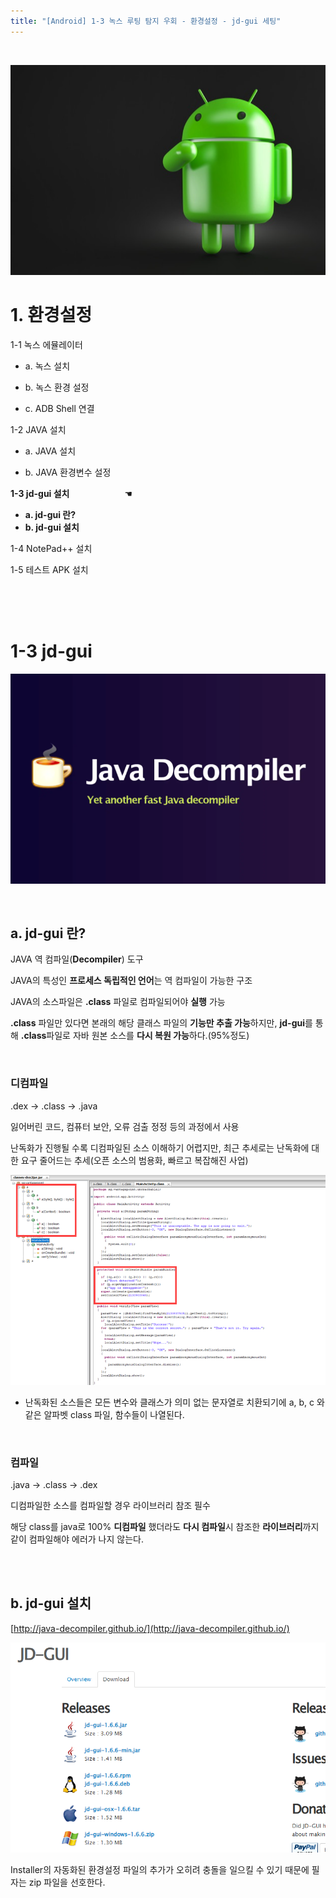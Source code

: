```yaml
---
title: "[Android] 1-3 녹스 루팅 탐지 우회 - 환경설정 - jd-gui 세팅"
---
```


<br>

![image-20221025094948065](https://raw.githubusercontent.com/EONION-TH3DB/image_repo/main/img2/image-20221025094948065.png)

# **1. 환경설정**

1-1 녹스 에뮬레이터

- a. 녹스 설치

- b. 녹스 환경 설정

- c.  ADB Shell 연결

1-2 JAVA 설치

- a. JAVA 설치

- b. JAVA 환경변수 설정

**1-3 jd-gui 설치** &emsp;&emsp;&emsp;&emsp;&emsp;&emsp;☚

- **a. jd-gui 란?**
- **b. jd-gui 설치**

1-4 NotePad++ 설치

1-5 테스트 APK 설치

<BR>

<BR>

<BR>

# **1-3 jd-gui**

![image-20221025095045030](https://raw.githubusercontent.com/EONION-TH3DB/image_repo/main/img2/image-20221025095045030.png)

<br>

## **a. jd-gui 란?**

JAVA 역 컴파일(**Decompiler**) 도구

JAVA의 특성인 **프로세스 독립적인 언어**는 역 컴파일이 가능한 구조

JAVA의 소스파일은 **.class** 파일로 컴파일되어야 **실행** 가능

**.class** 파일만 있다면 본래의 해당 클래스 파일의 **기능만 추출 가능**하지만, **jd-gui**를 통해 **.class**파일로 자바 원본 소스를 **다시 복원 가능**하다.(95%정도)

<br>

### **디컴파일**

.dex → .class → .java

잃어버린 코드, 컴퓨터 보안, 오류 검출 정정 등의 과정에서 사용

난독화가 진행될 수록 디컴파일된 소스 이해하기 어렵지만, 최근 추세로는 난독화에 대한 요구 줄어드는 추세(오픈 소스의 범용화, 빠르고 복잡해진 사업)

![image-20221025102652293](https://raw.githubusercontent.com/EONION-TH3DB/image_repo/main/img2/image-20221025102652293.png)

- 난독화된 소스들은 모든 변수와 클래스가 의미 없는 문자열로 치환되기에 a, b, c 와 같은 알파벳 class 파일, 함수들이 나열된다.

<br>

### **컴파일**

.java → .class → .dex

디컴파일한 소스를 컴파일할 경우 라이브러리 참조 필수

해당 class를 java로 100% **디컴파일** 했더라도 **다시 컴파일**시 참조한 **라이브러리**까지 같이 컴파일해야 에러가 나지 않는다.

<br>
<br>

## **b. jd-gui 설치**

[http://java-decompiler.github.io/](http://java-decompiler.github.io/)

![image-20221025104339191](https://raw.githubusercontent.com/EONION-TH3DB/image_repo/main/img2/image-20221025104339191.png)

Installer의 자동화된 환경설정 파일의 추가가 오히려 충돌을 일으킬 수 있기 때문에 필자는 zip 파일을 선호한다.
